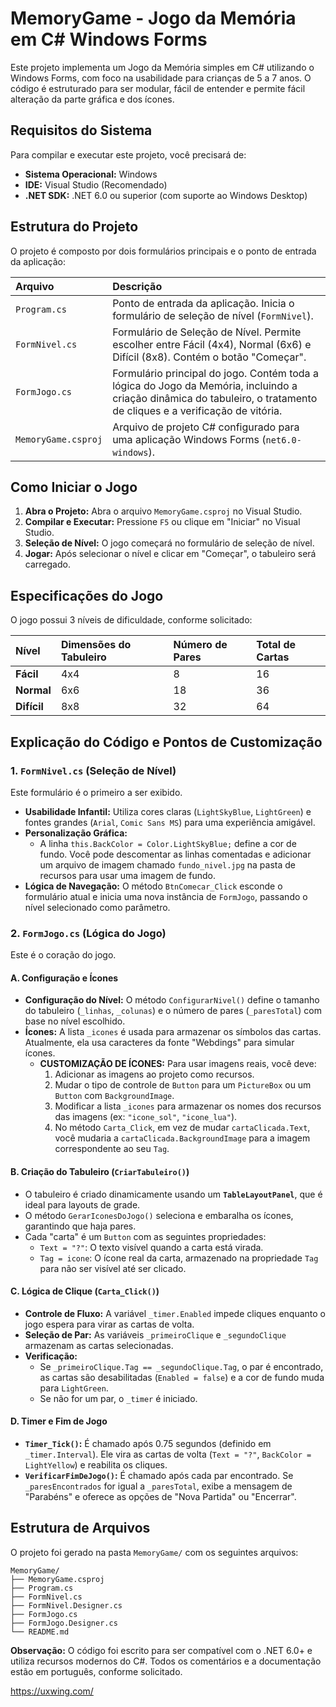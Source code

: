 # MemoryGame - Jogo da Memória em C# Windows Forms

Este projeto implementa um Jogo da Memória simples em C# utilizando o Windows Forms, com foco na usabilidade para crianças de 5 a 7 anos. O código é estruturado para ser modular, fácil de entender e permite fácil alteração da parte gráfica e dos ícones.

## Requisitos do Sistema

Para compilar e executar este projeto, você precisará de:

*   **Sistema Operacional:** Windows
*   **IDE:** Visual Studio (Recomendado)
*   **.NET SDK:** .NET 6.0 ou superior (com suporte ao Windows Desktop)

## Estrutura do Projeto

O projeto é composto por dois formulários principais e o ponto de entrada da aplicação:

| Arquivo | Descrição |
| :--- | :--- |
| `Program.cs` | Ponto de entrada da aplicação. Inicia o formulário de seleção de nível (`FormNivel`). |
| `FormNivel.cs` | Formulário de Seleção de Nível. Permite escolher entre Fácil (4x4), Normal (6x6) e Difícil (8x8). Contém o botão "Começar". |
| `FormJogo.cs` | Formulário principal do jogo. Contém toda a lógica do Jogo da Memória, incluindo a criação dinâmica do tabuleiro, o tratamento de cliques e a verificação de vitória. |
| `MemoryGame.csproj` | Arquivo de projeto C# configurado para uma aplicação Windows Forms (`net6.0-windows`). |

## Como Iniciar o Jogo

1.  **Abra o Projeto:** Abra o arquivo `MemoryGame.csproj` no Visual Studio.
2.  **Compilar e Executar:** Pressione `F5` ou clique em "Iniciar" no Visual Studio.
3.  **Seleção de Nível:** O jogo começará no formulário de seleção de nível.
4.  **Jogar:** Após selecionar o nível e clicar em "Começar", o tabuleiro será carregado.

## Especificações do Jogo

O jogo possui 3 níveis de dificuldade, conforme solicitado:

| Nível | Dimensões do Tabuleiro | Número de Pares | Total de Cartas |
| :--- | :--- | :--- | :--- |
| **Fácil** | 4x4 | 8 | 16 |
| **Normal** | 6x6 | 18 | 36 |
| **Difícil** | 8x8 | 32 | 64 |

## Explicação do Código e Pontos de Customização

### 1. `FormNivel.cs` (Seleção de Nível)

Este formulário é o primeiro a ser exibido.

*   **Usabilidade Infantil:** Utiliza cores claras (`LightSkyBlue`, `LightGreen`) e fontes grandes (`Arial`, `Comic Sans MS`) para uma experiência amigável.
*   **Personalização Gráfica:**
    *   A linha `this.BackColor = Color.LightSkyBlue;` define a cor de fundo. Você pode descomentar as linhas comentadas e adicionar um arquivo de imagem chamado `fundo_nivel.jpg` na pasta de recursos para usar uma imagem de fundo.
*   **Lógica de Navegação:** O método `BtnComecar_Click` esconde o formulário atual e inicia uma nova instância de `FormJogo`, passando o nível selecionado como parâmetro.

### 2. `FormJogo.cs` (Lógica do Jogo)

Este é o coração do jogo.

#### A. Configuração e Ícones

*   **Configuração do Nível:** O método `ConfigurarNivel()` define o tamanho do tabuleiro (`_linhas`, `_colunas`) e o número de pares (`_paresTotal`) com base no nível escolhido.
*   **Ícones:** A lista `_icones` é usada para armazenar os símbolos das cartas. Atualmente, ela usa caracteres da fonte "Webdings" para simular ícones.
    *   **CUSTOMIZAÇÃO DE ÍCONES:** Para usar imagens reais, você deve:
        1.  Adicionar as imagens ao projeto como recursos.
        2.  Mudar o tipo de controle de `Button` para um `PictureBox` ou um `Button` com `BackgroundImage`.
        3.  Modificar a lista `_icones` para armazenar os nomes dos recursos das imagens (ex: `"icone_sol"`, `"icone_lua"`).
        4.  No método `Carta_Click`, em vez de mudar `cartaClicada.Text`, você mudaria a `cartaClicada.BackgroundImage` para a imagem correspondente ao seu `Tag`.

#### B. Criação do Tabuleiro (`CriarTabuleiro()`)

*   O tabuleiro é criado dinamicamente usando um **`TableLayoutPanel`**, que é ideal para layouts de grade.
*   O método `GerarIconesDoJogo()` seleciona e embaralha os ícones, garantindo que haja pares.
*   Cada "carta" é um `Button` com as seguintes propriedades:
    *   `Text = "?"`: O texto visível quando a carta está virada.
    *   `Tag = icone`: O ícone real da carta, armazenado na propriedade `Tag` para não ser visível até ser clicado.

#### C. Lógica de Clique (`Carta_Click()`)

*   **Controle de Fluxo:** A variável `_timer.Enabled` impede cliques enquanto o jogo espera para virar as cartas de volta.
*   **Seleção de Par:** As variáveis `_primeiroClique` e `_segundoClique` armazenam as cartas selecionadas.
*   **Verificação:**
    *   Se `_primeiroClique.Tag == _segundoClique.Tag`, o par é encontrado, as cartas são desabilitadas (`Enabled = false`) e a cor de fundo muda para `LightGreen`.
    *   Se não for um par, o `_timer` é iniciado.

#### D. Timer e Fim de Jogo

*   **`Timer_Tick()`:** É chamado após 0.75 segundos (definido em `_timer.Interval`). Ele vira as cartas de volta (`Text = "?"`, `BackColor = LightYellow`) e reabilita os cliques.
*   **`VerificarFimDeJogo()`:** É chamado após cada par encontrado. Se `_paresEncontrados` for igual a `_paresTotal`, exibe a mensagem de "Parabéns" e oferece as opções de "Nova Partida" ou "Encerrar".

## Estrutura de Arquivos

O projeto foi gerado na pasta `MemoryGame/` com os seguintes arquivos:

```
MemoryGame/
├── MemoryGame.csproj
├── Program.cs
├── FormNivel.cs
├── FormNivel.Designer.cs
├── FormJogo.cs
├── FormJogo.Designer.cs
└── README.md
```

**Observação:** O código foi escrito para ser compatível com o .NET 6.0+ e utiliza recursos modernos do C#. Todos os comentários e a documentação estão em português, conforme solicitado.

https://uxwing.com/